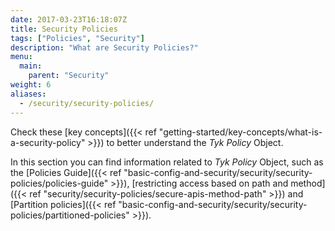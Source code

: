 ```yaml
---
date: 2017-03-23T16:18:07Z
title: Security Policies
tags: ["Policies", "Security"]
description: "What are Security Policies?"
menu:
  main:
    parent: "Security"
weight: 6
aliases:
  - /security/security-policies/
---
```


Check these [key concepts]({{< ref "getting-started/key-concepts/what-is-a-security-policy" >}}) to better understand the *Tyk Policy* Object.

In this section you can find information related to *Tyk Policy* Object, such as the [Policies Guide]({{< ref "basic-config-and-security/security/security-policies/policies-guide" >}}), [restricting access based on path and method]({{< ref "security/security-policies/secure-apis-method-path" >}}) and [Partition policies]({{< ref "basic-config-and-security/security/security-policies/partitioned-policies" >}}).

